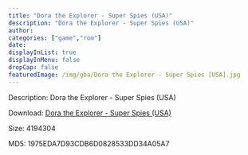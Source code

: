 ```yaml
---
title: "Dora the Explorer - Super Spies (USA)"
description: "Dora the Explorer - Super Spies (USA)"
author: 
categories: ["game","rom"]
date: 
displayInList: true
displayInMenu: false
dropCap: false
featuredImage: /img/gba/Dora the Explorer - Super Spies [USA].jpg
---
```


Description: Dora the Explorer - Super Spies (USA)

Download: <a style="text-decoration:underline;" href="https://mega.nz/#!TWQmBAAY!r1TCoSm7IVj5zyWbM-PFh2gUxiu3-Ws4tB6rHK4N4-k" target = "_blank" rel = "nofollow" > Dora the Explorer - Super Spies (USA)</a>

Size: 4194304

MD5: 1975EDA7D93CDB6D0828533DD34A05A7

